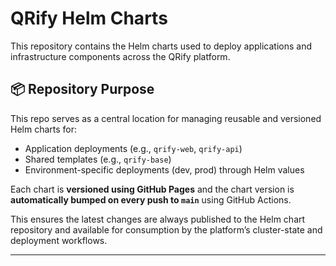 # QRify Helm Charts

This repository contains the Helm charts used to deploy applications and infrastructure components across the QRify platform.

## 📦 Repository Purpose

This repo serves as a central location for managing reusable and versioned Helm charts for:

- Application deployments (e.g., `qrify-web`, `qrify-api`)
- Shared templates (e.g., `qrify-base`)
- Environment-specific deployments (dev, prod) through Helm values

Each chart is **versioned using GitHub Pages** and the chart version is **automatically bumped on every push to `main`** using GitHub Actions.

This ensures the latest changes are always published to the Helm chart repository and available for consumption by the platform’s cluster-state and deployment workflows.

---
